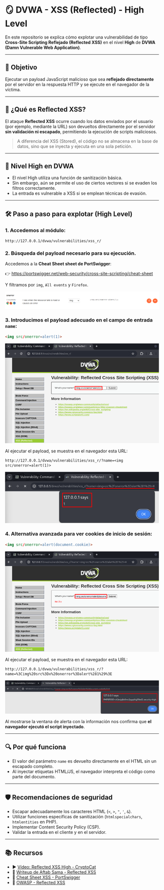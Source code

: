# 🪞 DVWA - XSS (Reflected) - High Level

En este repositorio se explica cómo explotar una vulnerabilidad de tipo **Cross-Site Scripting Reflejado (Reflected XSS)** en el nivel **High** de **DVWA (Damn Vulnerable Web Application)**.

---

## 🎯 Objetivo

Ejecutar un payload JavaScript malicioso que sea **reflejado directamente** por el servidor en la respuesta HTTP y se ejecute en el navegador de la víctima.

---

## 🧠 ¿Qué es Reflected XSS?

El ataque **Reflected XSS** ocurre cuando los datos enviados por el usuario (por ejemplo, mediante la URL) son devueltos directamente por el servidor **sin validación ni escapado**, permitiendo la ejecución de scripts maliciosos.

> A diferencia del XSS (Stored), el código no se almacena en la base de datos, sino que se inyecta y ejecuta en una sola petición.

---

## 🔐 Nivel High en DVWA

- El nivel High utiliza una función de sanitización básica.
- Sin embargo, aún se permite el uso de ciertos vectores si se evaden los filtros correctamente.
- La entrada es vulnerable a XSS si se emplean técnicas de evasión.

---

## 🛠 Paso a paso para explotar (High Level)

### 1. Accedemos al módulo:
```
http://127.0.0.1/dvwa/vulnerabilities/xss_r/
```

### 2. Búsqueda del payload necesario para su ejecución.

Accedemos a la **Cheat Sheet sheet de PortSwigger**: 

👉 https://portswigger.net/web-security/cross-site-scripting/cheat-sheet 

Y filtramos por `img`, `All events` y `Firefox`.

![CheatSheet](assets/XSSR_CheatSheet.png) 

### 3. Introducimos el payload adecuado en el campo de entrada `name`:

```html
<img src/onerror=alert(1)>
```
![Comando1](assets/XSSR_Comando1.png) 

Al ejecutar el payload, se muestra en el navegador esta URL:
```
http://127.0.0.1/dvwa/vulnerabilities/xss_r/?name=<img src/onerror=alert(1)>
```
![Resultado1](assets/XSSR_Resultado1.png) 

### 4. Alternativa avanzada para ver cookies de inicio de sesión:

```html
<img src/onerror=alert(document.cookie)>
```
![Comando2](assets/XSSR_Comando2.png) 

Al ejecutar el payload, se muestra en el navegador esta URL:
```
http://127.0.0.1/dvwa/vulnerabilities/xss_r/?name=%3Cimg%20src%3Dx%20onerror%3Dalert%281%29%3E
```
![Resultado2](assets/XSSR_Resultado2.png) 

Al mostrarse la ventana de alerta con la información nos confirma que **el navegador ejecutó el script inyectado**.

---

## 🔍 Por qué funciona

- El valor del parámetro `name` es devuelto directamente en el HTML sin un escapado completo.
- Al inyectar etiquetas HTML/JS, el navegador interpreta el código como parte del documento.

---

## 🛡️ Recomendaciones de seguridad

- Escapar adecuadamente los caracteres HTML (`<`, `>`, `"`, `'`, `&`).
- Utilizar funciones específicas de sanitización (`htmlspecialchars`, `htmlentities` en PHP).
- Implementar Content Security Policy (CSP).
- Validar la entrada en el cliente y en el servidor.

---

## 📚 Recursos

- ▶️ [Vídeo: Reflected XSS High - CryptoCat](https://www.youtube.com/watch?v=qHHADT52L5s&list=PLHUKi1UlEgOJLPSFZaFKMoexpM6qhOb4Q&index=12)
- 📝 [Writeup de Aftab Sama - Reflected XSS](https://aftabsama.com/writeups/dvwa/reflected-cross-site-scripting-xss/)
- 🧾 [Cheat Sheet XSS - PortSwigger](https://portswigger.net/web-security/cross-site-scripting/cheat-sheet)
- 📖 [OWASP - Reflected XSS](https://owasp.org/www-community/attacks/xss/)

